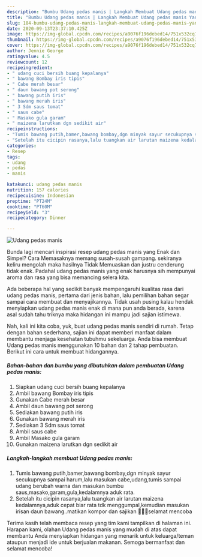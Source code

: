 ```yaml
---
description: "Bumbu Udang pedas manis | Langkah Membuat Udang pedas manis Yang Enak Dan Lezat"
title: "Bumbu Udang pedas manis | Langkah Membuat Udang pedas manis Yang Enak Dan Lezat"
slug: 184-bumbu-udang-pedas-manis-langkah-membuat-udang-pedas-manis-yang-enak-dan-lezat
date: 2020-09-13T23:37:10.425Z
image: https://img-global.cpcdn.com/recipes/a9076f196debed14/751x532cq70/udang-pedas-manis-foto-resep-utama.jpg
thumbnail: https://img-global.cpcdn.com/recipes/a9076f196debed14/751x532cq70/udang-pedas-manis-foto-resep-utama.jpg
cover: https://img-global.cpcdn.com/recipes/a9076f196debed14/751x532cq70/udang-pedas-manis-foto-resep-utama.jpg
author: Jennie George
ratingvalue: 4.5
reviewcount: 12
recipeingredient:
- " udang cuci bersih buang kepalanya"
- " bawang Bombay iris tipis"
- " Cabe merah besar"
- " daun bawang pot serong"
- " bawang putih iris"
- " bawang merah iris"
- " 3 Sdm saus tomat"
- " saus cabe"
- " Masako gula garam"
- " maizena larutkan dgn sedikit air"
recipeinstructions:
- "Tumis bawang putih,bamer,bawang bombay,dgn minyak sayur secukupnya sampai harum,lalu masukan cabe,udang,tumis sampai udang berubah warna dan masukan bumbu saus,masako,garam,gula,kedalamnya aduk rata."
- "Setelah itu cicipin rasanya,lalu tuangkan air larutan maizena kedalamnya,aduk cepat biar rata tdk menggumpal,kemudian masukan irisan daun bawang..matikan kompor dan sajikan 👌🏻💜selamat mencoba"
categories:
- Resep
tags:
- udang
- pedas
- manis

katakunci: udang pedas manis 
nutrition: 157 calories
recipecuisine: Indonesian
preptime: "PT24M"
cooktime: "PT60M"
recipeyield: "3"
recipecategory: Dinner

---
```



![Udang pedas manis](https://img-global.cpcdn.com/recipes/a9076f196debed14/751x532cq70/udang-pedas-manis-foto-resep-utama.jpg)

Bunda lagi mencari inspirasi resep udang pedas manis yang Enak dan Simpel? Cara Memasaknya memang susah-susah gampang. sekiranya keliru mengolah maka hasilnya Tidak Memuaskan dan justru cenderung tidak enak. Padahal udang pedas manis yang enak harusnya sih mempunyai aroma dan rasa yang bisa memancing selera kita.



Ada beberapa hal yang sedikit banyak mempengaruhi kualitas rasa dari udang pedas manis, pertama dari jenis bahan, lalu pemilihan bahan segar sampai cara membuat dan menyajikannya. Tidak usah pusing kalau hendak menyiapkan udang pedas manis enak di mana pun anda berada, karena asal sudah tahu triknya maka hidangan ini mampu jadi sajian istimewa.


Nah, kali ini kita coba, yuk, buat udang pedas manis sendiri di rumah. Tetap dengan bahan sederhana, sajian ini dapat memberi manfaat dalam membantu menjaga kesehatan tubuhmu sekeluarga. Anda bisa membuat Udang pedas manis menggunakan 10 bahan dan 2 tahap pembuatan. Berikut ini cara untuk membuat hidangannya.

<!--inarticleads1-->

##### Bahan-bahan dan bumbu yang dibutuhkan dalam pembuatan Udang pedas manis:

1. Siapkan  udang cuci bersih buang kepalanya
1. Ambil  bawang Bombay iris tipis
1. Gunakan  Cabe merah besar
1. Ambil  daun bawang pot serong
1. Sediakan  bawang putih iris
1. Gunakan  bawang merah iris
1. Sediakan  3 Sdm saus tomat
1. Ambil  saus cabe
1. Ambil  Masako gula garam
1. Gunakan  maizena larutkan dgn sedikit air




<!--inarticleads2-->

##### Langkah-langkah membuat Udang pedas manis:

1. Tumis bawang putih,bamer,bawang bombay,dgn minyak sayur secukupnya sampai harum,lalu masukan cabe,udang,tumis sampai udang berubah warna dan masukan bumbu saus,masako,garam,gula,kedalamnya aduk rata.
1. Setelah itu cicipin rasanya,lalu tuangkan air larutan maizena kedalamnya,aduk cepat biar rata tdk menggumpal,kemudian masukan irisan daun bawang..matikan kompor dan sajikan 👌🏻💜selamat mencoba




Terima kasih telah membaca resep yang tim kami tampilkan di halaman ini. Harapan kami, olahan Udang pedas manis yang mudah di atas dapat membantu Anda menyiapkan hidangan yang menarik untuk keluarga/teman ataupun menjadi ide untuk berjualan makanan. Semoga bermanfaat dan selamat mencoba!
